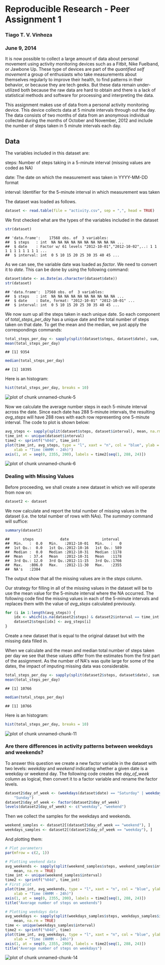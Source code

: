 Reproducible Research - Peer Assignment 1
========================================================
### Tiago T. V. Vinhoza
  
### June 9, 2014
  
  It is now possible to collect a large amount of data about personal movement using activity monitoring devices such as a Fitbit, Nike Fuelband, or Jawbone Up. These type of devices are part of the *quantified self movement* a group of enthusiasts who take measurements about themselves regularly to improve their health, to find patterns in their behavior, or because they are tech geeks. But these data remain under-utilized both because the raw data are hard to obtain and there is a lack of statistical methods and software for processing and interpreting the data.

This assignment makes use of data from a personal activity monitoring device. This device collects data at 5 minute intervals through out the day. The data consists of two months of data from an anonymous individual collected during the months of October and November, 2012 and include the number of steps taken in 5 minute intervals each day.

## Data

The variables included in this dataset are:
  
  steps: Number of steps taking in a 5-minute interval (missing values are coded as NA)

date: The date on which the measurement was taken in YYYY-MM-DD format

interval: Identifier for the 5-minute interval in which measurement was taken

The dataset was loaded as follows. 


```r
dataset <- read.table(file = "activity.csv", sep = ",", head = TRUE)
```


We first checked what are the types of the variables included in the dataset

```r
str(dataset)
```

```
## 'data.frame':	17568 obs. of  3 variables:
##  $ steps   : int  NA NA NA NA NA NA NA NA NA NA ...
##  $ date    : Factor w/ 61 levels "2012-10-01","2012-10-02",..: 1 1 1 1 1 1 1 1 1 1 ...
##  $ interval: int  0 5 10 15 20 25 30 35 40 45 ...
```


As we can see, the variable date was loaded as *factor*. We need to convert it to *date*. This can be done by using the following command:
  
  ```r
  dataset$date <- as.Date(as.character(dataset$date))
  str(dataset)
  ```
  
  ```
  ## 'data.frame':	17568 obs. of  3 variables:
  ##  $ steps   : int  NA NA NA NA NA NA NA NA NA NA ...
  ##  $ date    : Date, format: "2012-10-01" "2012-10-01" ...
  ##  $ interval: int  0 5 10 15 20 25 30 35 40 45 ...
  ```


We now sum up all the steps taken in each unique date. So each component of *total_steps_per_day* has a unique date and the total number of steps taken on that date. To get the mean and the median, we just apply the correspondings commands:
  
  ```r
  total_steps_per_day <- sapply(split(dataset$steps, dataset$date), sum, na.rm = TRUE)
  mean(total_steps_per_day)
  ```
  
  ```
  ## [1] 9354
  ```
  
  ```r
  median(total_steps_per_day)
  ```
  
  ```
  ## [1] 10395
  ```

Here is an histogram:
  
  ```r
  hist(total_steps_per_day, breaks = 10)
  ```
  
  ![plot of chunk unnamed-chunk-5](figure/unnamed-chunk-5.png) 


Now we calculate the average number steps in each 5-minute interval across the date. Since each date has 288 5-minute intervals, the resulting *avg_steps* will have 288 rows with each row representing one 5-minute interval. The code to plot is shown below:
  
  ```r
  avg_steps <- sapply(split(dataset$steps, dataset$interval), mean, na.rm = TRUE)
  time_int <- unique(dataset$interval)
  time2 <- sprintf("%04d", time_int)
  plot(time_int, avg_steps, type = "l", xaxt = "n", col = "blue", ylab = "Number of Steps", 
      xlab = "Time (HHMM - 24h)")
  axis(1, at = seq(0, 2355, 200), labels = time2[seq(1, 288, 24)])
  ```
  
  ![plot of chunk unnamed-chunk-6](figure/unnamed-chunk-6.png) 


### Dealing with Missing Values
Before proceeding, we shall create a new dataset in which we will operate from now on:
  
  ```r
  dataset2 <- dataset
  ```


We now calculate and report the total number of missing values in the dataset (i.e. the total number of rows with NAs). The *summary* command will suffice:
  
  ```r
  summary(dataset2)
  ```
  
  ```
  ##      steps            date               interval   
  ##  Min.   :  0.0   Min.   :2012-10-01   Min.   :   0  
  ##  1st Qu.:  0.0   1st Qu.:2012-10-16   1st Qu.: 589  
  ##  Median :  0.0   Median :2012-10-31   Median :1178  
  ##  Mean   : 37.4   Mean   :2012-10-31   Mean   :1178  
  ##  3rd Qu.: 12.0   3rd Qu.:2012-11-15   3rd Qu.:1766  
  ##  Max.   :806.0   Max.   :2012-11-30   Max.   :2355  
  ##  NA's   :2304
  ```

The output show that all the missing values are in the *steps* column. 

Our strategy for filling in all of the missing values in the dataset will be to use the mean value for the 5-minute interval where the NA occurred. The following code find the missing values in each of the 5-minute intervals and replaces them with the value of *avg_steps* calculated previously.


```r
for (i in 1:length(avg_steps)) {
    idx <- which(is.na(dataset2$steps) & dataset2$interval == time_int[i])
    dataset2$steps[idx] <- avg_steps[i]
}
```


Create a new dataset that is equal to the original dataset but with the missing data filled in.

When we calculate and the mean and median total number of steps taken per day we see that these values differ from the estimates from the first part of the assignment. As the number of NA's was quite large for some of the dates, the impact of imputing missing data was considerable.


```r
total_steps_per_day <- sapply(split(dataset2$steps, dataset$date), sum, na.rm = TRUE)
mean(total_steps_per_day)
```

```
## [1] 10766
```

```r
median(total_steps_per_day)
```

```
## [1] 10766
```

Here is an histogram:

```r
hist(total_steps_per_day, breaks = 10)
```

![plot of chunk unnamed-chunk-11](figure/unnamed-chunk-11.png) 



### Are there differences in activity patterns between weekdays and weekends?

To answer this question we create a new factor variable in the dataset with two levels: *weekday* and *weekend* indicating whether a given date is a weekday or weekend day. The following code creates the *day_of_week* column as logical, then convert it to a factor variable and rename the factor levels.

```r
dataset2$day_of_week <- (weekdays(dataset$date) == "Saturday" | weekdays(dataset$date) == 
    "Sunday")
dataset2$day_of_week <- factor(dataset2$day_of_week)
levels(dataset2$day_of_week) <- c("weekday", "weekend")
```


Then we collect the samples for the weekdays and weekends.

```r
weekend_samples <- dataset2[(dataset2$day_of_week == "weekend"), ]
weekdays_samples <- dataset2[(dataset2$day_of_week == "weekday"), ]
```


And plotting them:


```r
# Plot parameters
par(mfrow = c(2, 1))

# Plotting weekend data
avg_weekends <- sapply(split(weekend_samples$steps, weekend_samples$interval), 
    mean, na.rm = TRUE)
time_int <- unique(weekend_samples$interval)
time2 <- sprintf("%04d", time_int)
# First plot
plot(time_int, avg_weekends, type = "l", xaxt = "n", col = "blue", ylab = "Number of Steps", 
    xlab = "Time (HHMM - 24h)")
axis(1, at = seq(0, 2355, 200), labels = time2[seq(1, 288, 24)])
title("Average number of steps on weekends")

# Plotting weekdays data
avg_weekdays <- sapply(split(weekdays_samples$steps, weekdays_samples$interval), 
    mean, na.rm = TRUE)
time <- unique(weekdays_samples$interval)
time2 <- sprintf("%04d", time)
plot(time_int, avg_weekdays, type = "l", xaxt = "n", col = "blue", ylab = "Number of Steps", 
    xlab = "Time (HHMM - 24h)")
axis(1, at = seq(0, 2355, 200), labels = time2[seq(1, 288, 24)])
title("Average number of steps on weekdays")
```

![plot of chunk unnamed-chunk-14](figure/unnamed-chunk-14.png) 


